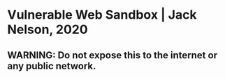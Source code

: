 # Vulnerable Web Sandbox | Jack Nelson, 2020

## WARNING: Do not expose this to the internet or any public network.